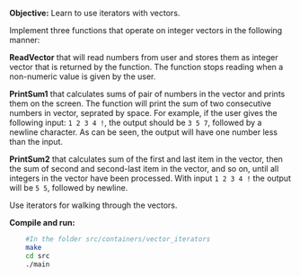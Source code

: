 **Objective:** Learn to use iterators with vectors.

Implement three functions that operate on integer vectors in the
following manner:

**ReadVector** that will read numbers from user and stores them as
integer vector that is returned by the function. The function stops
reading when a non-numeric value is given by the user.

**PrintSum1** that calculates sums of pair of numbers in the vector
and prints them on the screen. The function will print the sum of
two consecutive numbers in vector, seprated by space. For example,
if the user gives the following input: `1 2 3 4 !`, the output
should be `3 5 7`, followed by a newline character. As can be seen,
the output will have one number less than the input.

**PrintSum2** that calculates sum of the first and last item in the
vector, then the sum of second and second-last item in the vector,
and so on, until all integers in the vector have been
processed. With input `1 2 3 4 !` the output will be `5 5`, followed
by newline.

Use iterators for walking through the vectors.

**Compile and run:**
```bash
	#In the folder src/containers/vector_iterators
	make
	cd src
	./main
```